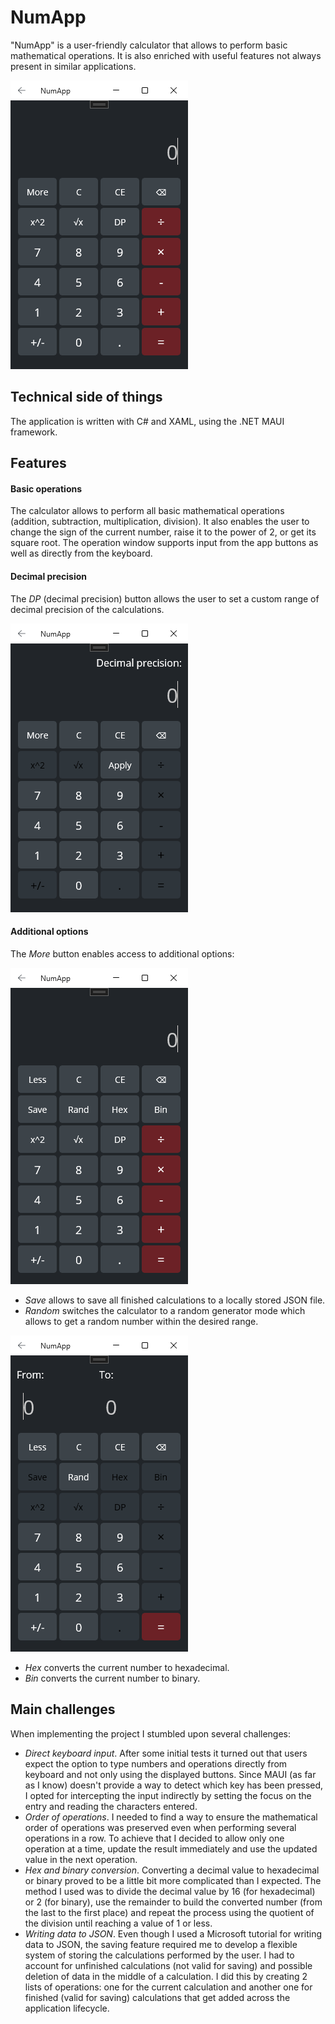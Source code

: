 # **NumApp**

"NumApp" is a user-friendly calculator that allows to perform basic mathematical operations. It is also enriched with useful features not always present in similar applications.

![Main sample](NumApp/Resources/Images/main.png)

## **Technical side of things**

The application is written with C# and XAML, using the .NET MAUI framework.

## **Features**

#### Basic operations

The calculator allows to perform all basic mathematical operations (addition, subtraction, multiplication, division). It also enables the user to change the sign of the current number, raise it to the power of 2, or get its square root. The operation window supports input from the app buttons as well as directly from the keyboard.

#### Decimal precision

The *DP* (decimal precision) button allows the user to set a custom range of decimal precision of the calculations.

![DP sample](NumApp/Resources/Images/decimal_precision.png)

#### Additional options

The *More* button enables access to additional options:

![More sample](NumApp/Resources/Images/more_options.png)

- *Save* allows to save all finished calculations to a locally stored JSON file.
- *Random* switches the calculator to a random generator mode which allows to get a random number within the desired range.

![Random sample](NumApp/Resources/Images/random.png)

- *Hex* converts the current number to hexadecimal.
- *Bin* converts the current number to binary.

## **Main challenges**

When implementing the project I stumbled upon several challenges:

- _Direct keyboard input_. After some initial tests it turned out that users expect the option to type numbers and operations directly from keyboard and not only using the displayed buttons. Since MAUI (as far as I know) doesn't provide a way to detect which key has been pressed, I opted for intercepting the input indirectly by setting the focus on the entry and reading the characters entered.
- _Order of operations_. I needed to find a way to ensure the mathematical order of operations was preserved even when performing several operations in a row. To achieve that I decided to allow only one operation at a time, update the result immediately and use the updated value in the next operation.
- _Hex and binary conversion_. Converting a decimal value to hexadecimal or binary proved to be a little bit more complicated than I expected. The method I used was to divide the decimal value by 16 (for hexadecimal) or 2 (for binary), use the remainder to build the converted number (from the last to the first place) and repeat the process using the quotient of the division until reaching a value of 1 or less.
- _Writing data to JSON_. Even though I used a Microsoft tutorial for writing data to JSON, the saving feature required me to develop a flexible system of storing the calculations performed by the user. I had to account for unfinished calculations (not valid for saving) and possible deletion of data in the middle of a calculation. I did this by creating 2 lists of operations: one for the current calculation and another one for finished (valid for saving) calculations that get added across the application lifecycle.
